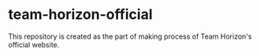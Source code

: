 # team-horizon-official
This repository is created as the part of making process of Team Horizon's official website. 

